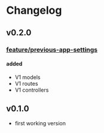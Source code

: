 # Changelog

## v0.2.0
### [feature/previous-app-settings][pr-1]
#### added
- V1 models
- V1 routes
- V1 controllers

## v0.1.0
- first working version

[pr-1]: https://github.com/KevinDepuydt/wouvy-api/pull/1 "See pull request #1"
